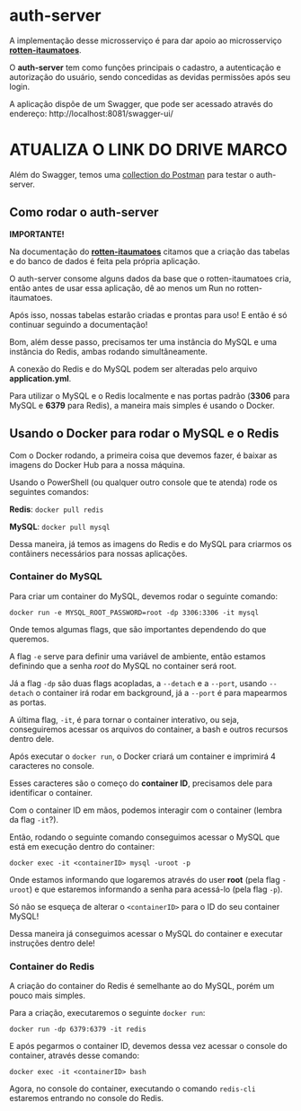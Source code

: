 # auth-server

A implementação desse microsserviço é para dar apoio ao microsserviço [**rotten-itaumatoes**](https://github.com/trepudox/rotten-itaumatoes).  

O **auth-server** tem como funções principais o cadastro, a autenticação e autorização do usuário, sendo concedidas as devidas permissões após seu login.

A aplicação dispõe de um Swagger, que pode ser acessado através do endereço: http://localhost:8081/swagger-ui/

# ATUALIZA O LINK DO DRIVE MARCO
Além do Swagger, temos uma [collection do Postman](linkdodrive) para testar o auth-server.  

## Como rodar o auth-server

**IMPORTANTE!** 

Na documentação do [**rotten-itaumatoes**](https://github.com/trepudox/rotten-itaumatoes) citamos que a criação das tabelas e do banco de dados é feita pela própria aplicação.  

O auth-server consome alguns dados da base que o rotten-itaumatoes cria, então antes de usar essa aplicação, dê ao menos um Run no rotten-itaumatoes.

Após isso, nossas tabelas estarão criadas e prontas para uso! E então é só continuar seguindo a documentação!

Bom, além desse passo, precisamos ter uma instância do MySQL e uma instância do Redis, ambas rodando simultâneamente.  

A conexão do Redis e do MySQL podem ser alteradas pelo arquivo **application.yml**.  

Para utilizar o MySQL e o Redis localmente e nas portas padrão (**3306** para MySQL e **6379** para Redis), a maneira mais simples é usando o Docker.  

## Usando o Docker para rodar o MySQL e o Redis

Com o Docker rodando, a primeira coisa que devemos fazer, é baixar as imagens do Docker Hub para a nossa máquina.

Usando o PowerShell (ou qualquer outro console que te atenda) rode os seguintes comandos:

**Redis**:
``
docker pull redis
``

**MySQL**:
``
docker pull mysql
``

Dessa maneira, já temos as imagens do Redis e do MySQL para criarmos os contâiners necessários para nossas aplicações.  

### Container do MySQL

Para criar um container do MySQL, devemos rodar o seguinte comando:

``
docker run -e MYSQL_ROOT_PASSWORD=root -dp 3306:3306 -it mysql
``

Onde temos algumas flags, que são importantes dependendo do que queremos.

A flag `-e` serve para definir uma variável de ambiente, então estamos definindo que a senha *root* do MySQL no container será root.

Já a flag `-dp` são duas flags acopladas, a `--detach` e a `--port`, usando `--detach` o container irá rodar em background, já a `--port` é para mapearmos as portas.

A última flag, `-it`, é para tornar o container interativo, ou seja, conseguiremos acessar os arquivos do container, a bash e outros recursos dentro dele.

Após executar o `docker run`, o Docker criará um container e imprimirá 4 caracteres no console.

Esses caracteres são o começo do **container ID**, precisamos dele para identificar o container.

Com o container ID em mãos, podemos interagir com o container (lembra da flag `-it`?).

Então, rodando o seguinte comando conseguimos acessar o MySQL que está em execução dentro do container:

``
docker exec -it <containerID> mysql -uroot -p
``

Onde estamos informando que logaremos através do user **root** (pela flag `-uroot`) e que estaremos informando a senha para acessá-lo (pela flag `-p`).

Só não se esqueça de alterar o `<containerID>` para o ID do seu container MySQL!

Dessa maneira já conseguimos acessar o MySQL do container e executar instruções dentro dele!

### Container do Redis

A criação do container do Redis é semelhante ao do MySQL, porém um pouco mais simples.  

Para a criação, executaremos o seguinte `docker run`:  

``
docker run -dp 6379:6379 -it redis
``

E após pegarmos o container ID, devemos dessa vez acessar o console do container, através desse comando:  

``
docker exec -it <containerID> bash
``

Agora, no console do container, executando o comando `redis-cli` estaremos entrando no console do Redis.  
